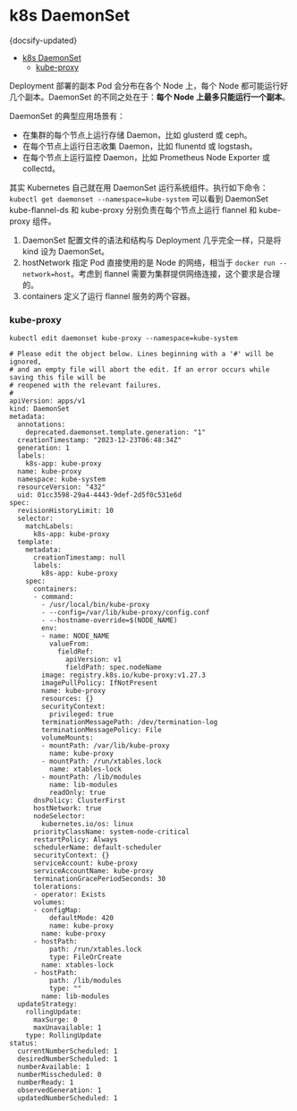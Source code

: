 # k8s DaemonSet
{docsify-updated}

- [k8s DaemonSet](#k8s-daemonset)
	- [kube-proxy](#kube-proxy)

Deployment 部署的副本 Pod 会分布在各个 Node 上，每个 Node 都可能运行好几个副本。DaemonSet 的不同之处在于：**每个 Node 上最多只能运行一个副本**。

DaemonSet 的典型应用场景有：
+ 在集群的每个节点上运行存储 Daemon，比如 glusterd 或 ceph。
+ 在每个节点上运行日志收集 Daemon，比如 flunentd 或 logstash。
+ 在每个节点上运行监控 Daemon，比如 Prometheus Node Exporter 或 collectd。

其实 Kubernetes 自己就在用 DaemonSet 运行系统组件。执行如下命令：
`kubectl get daemonset --namespace=kube-system`
可以看到 DaemonSet kube-flannel-ds 和 kube-proxy 分别负责在每个节点上运行 flannel 和 kube-proxy 组件。 

1. DaemonSet 配置文件的语法和结构与 Deployment 几乎完全一样，只是将 kind 设为 DaemonSet。
2. hostNetwork 指定 Pod 直接使用的是 Node 的网络，相当于 `docker run --network=host`。考虑到 flannel 需要为集群提供网络连接，这个要求是合理的。
3. containers 定义了运行 flannel 服务的两个容器。


### kube-proxy
`kubectl edit daemonset kube-proxy --namespace=kube-system`

```
# Please edit the object below. Lines beginning with a '#' will be ignored,
# and an empty file will abort the edit. If an error occurs while saving this file will be
# reopened with the relevant failures.
#
apiVersion: apps/v1
kind: DaemonSet
metadata:
  annotations:
    deprecated.daemonset.template.generation: "1"
  creationTimestamp: "2023-12-23T06:48:34Z"
  generation: 1
  labels:
    k8s-app: kube-proxy
  name: kube-proxy
  namespace: kube-system
  resourceVersion: "432"
  uid: 01cc3598-29a4-4443-9def-2d5f0c531e6d
spec:
  revisionHistoryLimit: 10
  selector:
    matchLabels:
      k8s-app: kube-proxy
  template:
    metadata:
      creationTimestamp: null
      labels:
        k8s-app: kube-proxy
    spec:
      containers:
      - command:
        - /usr/local/bin/kube-proxy
        - --config=/var/lib/kube-proxy/config.conf
        - --hostname-override=$(NODE_NAME)
        env:
        - name: NODE_NAME
          valueFrom:
            fieldRef:
              apiVersion: v1
              fieldPath: spec.nodeName
        image: registry.k8s.io/kube-proxy:v1.27.3
        imagePullPolicy: IfNotPresent
        name: kube-proxy
        resources: {}
        securityContext:
          privileged: true
        terminationMessagePath: /dev/termination-log
        terminationMessagePolicy: File
        volumeMounts:
        - mountPath: /var/lib/kube-proxy
          name: kube-proxy
        - mountPath: /run/xtables.lock
          name: xtables-lock
        - mountPath: /lib/modules
          name: lib-modules
          readOnly: true
      dnsPolicy: ClusterFirst
      hostNetwork: true
      nodeSelector:
        kubernetes.io/os: linux
      priorityClassName: system-node-critical
      restartPolicy: Always
      schedulerName: default-scheduler
      securityContext: {}
      serviceAccount: kube-proxy
      serviceAccountName: kube-proxy
      terminationGracePeriodSeconds: 30
      tolerations:
      - operator: Exists
      volumes:
      - configMap:
          defaultMode: 420
          name: kube-proxy
        name: kube-proxy
      - hostPath:
          path: /run/xtables.lock
          type: FileOrCreate
        name: xtables-lock
      - hostPath:
          path: /lib/modules
          type: ""
        name: lib-modules
  updateStrategy:
    rollingUpdate:
      maxSurge: 0
      maxUnavailable: 1
    type: RollingUpdate
status:
  currentNumberScheduled: 1
  desiredNumberScheduled: 1
  numberAvailable: 1
  numberMisscheduled: 0
  numberReady: 1
  observedGeneration: 1
  updatedNumberScheduled: 1
```